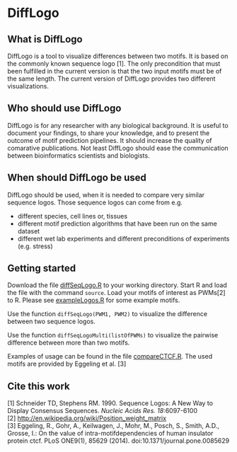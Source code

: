 DiffLogo
========
What is DiffLogo
---------------
DiffLogo is a tool to visualize differences between two motifs. It is based on the commonly known sequence logo [1]. The only precondition that must been fulfilled in the current version is that the two input motifs must be of the same length. The current version of DiffLogo provides two different visualizations.

Who should use DiffLogo
-----------------------
DiffLogo is for any researcher with any biological background. It is useful to document your findings, to share your knowledge, and to present the outcome of motif prediction pipelines. It should increase the quality of comarative publications. Not least DiffLogo should ease the communication between bioinformatics scientists and biologists.

When should DiffLogo be used
----------------------------
DiffLogo should be used, when it is needed to compare very similar sequence logos. Those sequence logos can come from e.g. 
- different species, cell lines or, tissues
- different motif prediction algorithms that have been run on the same dataset 
- different wet lab experiments and different preconditions of experiments (e.g. stress)

Getting started
---------------
Download the file <a href="diffSeqLogo.R">diffSeqLogo.R</a> to your working directory. Start R and load the file with the command <code>source</code>. Load your motifs of interest as PWMs[2] to R. Please see <a href="exampleLogos.R">exampleLogos.R</a> for some example motifs.  

Use the function <code>diffSeqLogo(PWM1, PWM2)</code> to visualize the difference between two sequence logos. 

Use the function <code>diffSeqLogoMulti(listOfPWMs)</code> to visualize the pairwise difference between more than two motifs.

Examples of usage can be found in the file <a href="compareCTCF.R">compareCTCF.R</a>. The used motifs are provided by Eggeling et al. [3]

Cite this work
--------------

[1] Schneider TD, Stephens RM. 1990. Sequence Logos: A New Way to Display Consensus Sequences. _Nucleic Acids Res. 18_:6097-6100<br>
[2] http://en.wikipedia.org/wiki/Position_weight_matrix<br>
[3] Eggeling, R., Gohr, A., Keilwagen, J., Mohr, M., Posch, S., Smith, A.D., Grosse, I.: On the value of intra-motifdependencies of human insulator protein ctcf. PLoS ONE9(1), 85629 (2014). doi:10.1371/journal.pone.0085629
